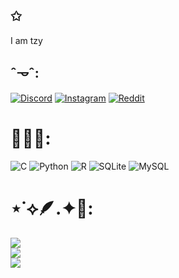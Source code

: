 ## ✩
I am tzy


## ˆ𐃷ˆ:
[![Discord](https://img.shields.io/badge/Discord-%237289DA.svg?logo=discord&logoColor=white)](https://discord.gg/cpt.tzy) [![Instagram](https://img.shields.io/badge/Instagram-%23E4405F.svg?logo=Instagram&logoColor=white)](https://instagram.com/ngtzy_) [![Reddit](https://img.shields.io/badge/Reddit-%23FF4500.svg?logo=Reddit&logoColor=white)](https://reddit.com/user/u/tzyyyyyyyyyy) 

# 📌🧷📓:
![C](https://img.shields.io/badge/c-%2300599C.svg?style=for-the-badge&logo=c&logoColor=white) ![Python](https://img.shields.io/badge/python-3670A0?style=for-the-badge&logo=python&logoColor=ffdd54) ![R](https://img.shields.io/badge/r-%23276DC3.svg?style=for-the-badge&logo=r&logoColor=white) ![SQLite](https://img.shields.io/badge/sqlite-%2307405e.svg?style=for-the-badge&logo=sqlite&logoColor=white) ![MySQL](https://img.shields.io/badge/mysql-4479A1.svg?style=for-the-badge&logo=mysql&logoColor=white)
# ⋆˙⟡🪶.✦📜:
![](https://github-readme-stats.vercel.app/api?username=ngtzy&theme=rose_pine&hide_border=false&include_all_commits=false&count_private=false)<br/>
![](https://github-readme-streak-stats.herokuapp.com/?user=ngtzy&theme=rose_pine&hide_border=false)<br/>
![](https://github-readme-stats.vercel.app/api/top-langs/?username=ngtzy&theme=rose_pine&hide_border=false&include_all_commits=false&count_private=false&layout=compact)

<!-- Proudly created with GPRM ( https://gprm.itsvg.in ) -->

<!-- Proudly created with GPRM ( https://gprm.itsvg.in ) -->

<!--
**ngtzy/ngtzy** is a ✨ _special_ ✨ repository because its `README.md` (this file) appears on your GitHub profile.

Here are some ideas to get you started:

- 🔭 I’m currently working on ...
- 🌱 I’m currently learning ...
- 👯 I’m looking to collaborate on ...
- 🤔 I’m looking for help with ...
- 💬 Ask me about ...
- 📫 How to reach me: ...
- 😄 Pronouns: ...
- ⚡ Fun fact: ...
-->

